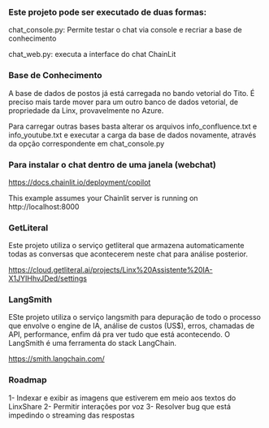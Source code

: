 ### Este projeto pode ser executado de duas formas:

chat_console.py: Permite testar o chat via console e recriar a base de conhecimento

chat_web.py: executa a interface do chat ChainLit

### Base de Conhecimento

A base de dados de postos já está carregada no bando vetorial do Tito. É preciso mais tarde mover para um outro banco de dados vetorial, de propriedade da Linx, provavelmente no Azure.

Para carregar outras bases basta alterar os arquivos info_confluence.txt e info_youtube.txt e executar a carga da base de dados novamente, através da opção correspondente em chat_console.py

### Para instalar o chat dentro de uma janela (webchat)

https://docs.chainlit.io/deployment/copilot

This example assumes your Chainlit server is running on http://localhost:8000

<head>
  <meta charset="utf-8" />
</head>
<body>
  <!-- ... -->
  <script src="http://localhost:8000/copilot/index.js"></script>
  <script>
    window.mountChainlitWidget({
      chainlitServer: "http://localhost:8000",
    });
  </script>
</body>


### GetLiteral

Este projeto utiliza o serviço getliteral que armazena automaticamente todas as conversas que acontecerem neste chat para análise posterior.

https://cloud.getliteral.ai/projects/Linx%20Assistente%20IA-X1JYIHhvJDed/settings


### LangSmith

ESte projeto utiliza o serviço langsmith para depuração de todo o processo que envolve o engine de IA, análise de custos (US$), erros, chamadas de API, performance, enfim dá pra ver tudo que está acontecendo. O LangSmith é uma ferramenta do stack LangChain.

https://smith.langchain.com/


### Roadmap

1- Indexar e exibir as imagens que estiverem em meio aos textos do LinxShare
2- Permitir interações por voz
3- Resolver bug que está impedindo o streaming das respostas


